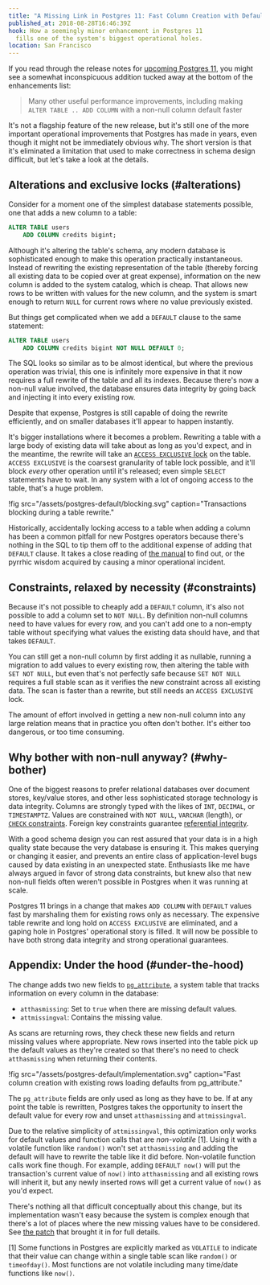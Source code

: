```yaml
---
title: "A Missing Link in Postgres 11: Fast Column Creation with Defaults"
published_at: 2018-08-28T16:46:39Z
hook: How a seemingly minor enhancement in Postgres 11
  fills one of the system's biggest operational holes.
location: San Francisco
---
```


If you read through the release notes for [upcoming
Postgres 11][notes], you might see a somewhat
inconspicuous addition tucked away at the bottom of the
enhancements list:

> Many other useful performance improvements, including
> making `ALTER TABLE .. ADD COLUMN` with a non-null column
> default faster

It's not a flagship feature of the new release, but it's
still one of the more important operational improvements
that Postgres has made in years, even though it might not
be immediately obvious why. The short version is that it's
eliminated a limitation that used to make correctness in
schema design difficult, but let's take a look at the
details.

## Alterations and exclusive locks (#alterations)

Consider for a moment one of the simplest database
statements possible, one that adds a new column to a table:

``` sql
ALTER TABLE users
    ADD COLUMN credits bigint;
```

Although it's altering the table's schema, any modern
database is sophisticated enough to make this operation
practically instantaneous. Instead of rewriting the
existing representation of the table (thereby forcing all
existing data to be copied over at great expense),
information on the new column is added to the system
catalog, which is cheap. That allows new rows to be written
with values for the new column, and the system is smart
enough to return `NULL` for current rows where no value
previously existed.

But things get complicated when we add a `DEFAULT` clause
to the same statement:

``` sql
ALTER TABLE users
    ADD COLUMN credits bigint NOT NULL DEFAULT 0;
```

The SQL looks so similar as to be almost identical, but
where the previous operation was trivial, this one is
infinitely more expensive in that it now requires a full
rewrite of the table and all its indexes. Because there's
now a non-null value involved, the database ensures data
integrity by going back and injecting it into every
existing row.

Despite that expense, Postgres is still capable of doing
the rewrite efficiently, and on smaller databases it'll
appear to happen instantly.

It's bigger installations where it becomes a problem.
Rewriting a table with a large body of existing data will
take about as long as you'd expect, and in the meantime,
the rewrite will take an [`ACCESS EXCLUSIVE` lock][locking]
on the table. `ACCESS EXCLUSIVE` is the coarsest
granularity of table lock possible, and it'll block _every_
other operation until it's released; even simple `SELECT`
statements have to wait. In any system with a lot of
ongoing access to the table, that's a huge problem.

!fig src="/assets/postgres-default/blocking.svg" caption="Transactions blocking during a table rewrite."

Historically, accidentally locking access to a table when
adding a column has been a common pitfall for new Postgres
operators because there's nothing in the SQL to tip them
off to the additional expense of adding that `DEFAULT`
clause. It takes a close reading of [the
manual][altertable] to find out, or the pyrrhic wisdom
acquired by causing a minor operational incident.

## Constraints, relaxed by necessity (#constraints)

Because it's not possible to cheaply add a `DEFAULT`
column, it's also not possible to add a column set to `NOT
NULL`. By definition non-null columns need to have values
for every row, and you can't add one to a non-empty table
without specifying what values the existing data should
have, and that takes `DEFAULT`.

You can still get a non-null column by first adding it as
nullable, running a migration to add values to every
existing row, then altering the table with `SET NOT NULL`,
but even that's not perfectly safe because `SET NOT NULL`
requires a full stable scan as it verifies the new
constraint across all existing data. The scan is faster
than a rewrite, but still needs an `ACCESS EXCLUSIVE` lock.

The amount of effort involved in getting a new non-null
column into any large relation means that in practice you
often don't bother. It's either too dangerous, or too time
consuming.

## Why bother with non-null anyway? (#why-bother)

One of the biggest reasons to prefer relational databases
over document stores, key/value stores, and other less
sophisticated storage technology is data integrity. Columns
are strongly typed with the likes of `INT`, `DECIMAL`, or
`TIMESTAMPTZ`. Values are constrained with `NOT NULL`,
`VARCHAR` (length), or [`CHECK` constraints][check].
Foreign key constraints guarantee [referential
integrity][referential].

With a good schema design you can rest assured that your
data is in a high quality state because the very database
is ensuring it. This makes querying or changing it easier,
and prevents an entire class of application-level bugs
caused by data existing in an unexpected state. Enthusiasts
like me have always argued in favor of strong data
constraints, but knew also that new non-null fields often
weren't possible in Postgres when it was running at scale.

Postgres 11 brings in a change that makes `ADD COLUMN` with
`DEFAULT` values fast by marshaling them for existing rows
only as necessary. The expensive table rewrite and long
hold on `ACCESS EXCLUSIVE` are eliminated, and a gaping
hole in Postgres' operational story is filled. It will now
be possible to have both strong data integrity and strong
operational guarantees.

## Appendix: Under the hood (#under-the-hood)

The change adds two new fields to
[`pg_attribute`][pgattribute], a system table that tracks
information on every column in the database:

* `atthasmissing`: Set to `true` when there are missing
  default values.
* `attmissingval`: Contains the missing value.

As scans are returning rows, they check these new fields
and return missing values where appropriate. New rows
inserted into the table pick up the default values as
they're created so that there's no need to check
`atthasmissing` when returning their contents.

!fig src="/assets/postgres-default/implementation.svg" caption="Fast column creation with existing rows loading defaults from pg_attribute."

The `pg_attribute` fields are only used as long as they
have to be. If at any point the table is rewritten,
Postgres takes the opportunity to insert the default value
for every row and unset `atthasmissing` and
`attmissingval`.

Due to the relative simplicity of `attmissingval`, this
optimization only works for default values and function
calls that are _non-volatile_ [1]. Using it with a volatile
function like `random()` won't set `atthasmissing` and
adding the default will have to rewrite the table like it
did before. Non-volatile function calls work fine though.
For example, adding `DEFAULT now()` will put the
transaction's current value of `now()` into `atthasmissing`
and all existing rows will inherit it, but any newly
inserted rows will get a current value of `now()` as you'd
expect.

There's nothing all that difficult conceptually about this
change, but its implementation wasn't easy because the
system is complex enough that there's a lot of places where
the new missing values have to be considered. See [the
patch][commit] that brought it in for full details.

[1] Some functions in Postgres are explicitly marked as
    `VOLATILE` to indicate that their value can change
    within a single table scan like `random()` or
    `timeofday()`. Most functions are not volatile
    including many time/date functions like `now()`.

[altertable]: https://www.postgresql.org/docs/10/static/sql-altertable.html
[check]: https://www.postgresql.org/docs/current/static/ddl-constraints.html#DDL-CONSTRAINTS-CHECK-CONSTRAINTS
[commit]: https://github.com/postgres/postgres/commit/16828d5c0273b4fe5f10f42588005f16b415b2d8
[locking]: https://www.postgresql.org/docs/current/static/explicit-locking.html
[notes]: https://www.postgresql.org/docs/11/static/release-11.html
[pgattribute]: https://www.postgresql.org/docs/current/static/catalog-pg-attribute.html
[referential]: https://en.wikipedia.org/wiki/Referential_integrity

